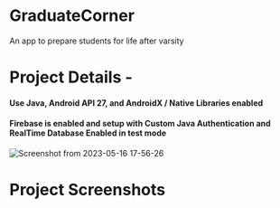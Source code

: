 # GraduateCorner
An app to prepare students for life after varsity

# Project Details - 
#### Use Java, Android API 27, and AndroidX / Native Libraries enabled
#### Firebase is enabled and setup with Custom Java Authentication and RealTime Database Enabled in test mode
![Screenshot from 2023-05-16 17-56-26](https://github.com/Ndhlovu1/GraduateCorner/assets/46927702/2f9ff146-0cd7-44ac-b776-4fd07fd46365)


# Project Screenshots


